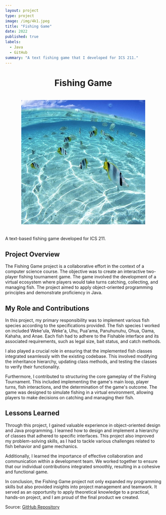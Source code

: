 ```yaml
---
layout: project
type: project
image: /img/4k1.jpeg  
title: "Fishing Game"
date: 2022
published: true
labels:
  - Java
  - GitHub
summary: "A text fishing game that I developed for ICS 211."
---
```


<!-- Add a professional header with centered title -->
<div style="text-align: center;">
  <h1 style="font-size: 28px;">Fishing Game</h1>
  <img src="/img/4k1.jpeg" alt="Fishing Game" style="max-width: 400px; margin: 20px auto;" />  <!-- Updated image path -->
</div>

<!-- Brief project summary -->
A text-based fishing game developed for ICS 211.

## Project Overview

The Fishing Game project is a collaborative effort in the context of a computer science course. The objective was to create an interactive two-player fishing tournament game. The game involved the development of a virtual ecosystem where players would take turns catching, collecting, and managing fish. The project aimed to apply object-oriented programming principles and demonstrate proficiency in Java.

## My Role and Contributions

In this project, my primary responsibility was to implement various fish species according to the specifications provided. The fish species I worked on included Weke'ula, Weke'a, Uhu, Pua'ama, Panuhunuhu, Ohua, Oama, Kahaha, and Anae. Each fish had to adhere to the Fishable interface and its associated requirements, such as legal size, bait status, and catch methods.

I also played a crucial role in ensuring that the implemented fish classes integrated seamlessly with the existing codebase. This involved modifying the inheritance hierarchy, updating class methods, and testing the classes to verify their functionality.

Furthermore, I contributed to structuring the core gameplay of the Fishing Tournament. This included implementing the game's main loop, player turns, fish interactions, and the determination of the game's outcome. The game was designed to simulate fishing in a virtual environment, allowing players to make decisions on catching and managing their fish.

## Lessons Learned

Through this project, I gained valuable experience in object-oriented design and Java programming. I learned how to design and implement a hierarchy of classes that adhered to specific interfaces. This project also improved my problem-solving skills, as I had to tackle various challenges related to fish behavior and game mechanics.

Additionally, I learned the importance of effective collaboration and communication within a development team. We worked together to ensure that our individual contributions integrated smoothly, resulting in a cohesive and functional game.

In conclusion, the Fishing Game project not only expanded my programming skills but also provided insights into project management and teamwork. It served as an opportunity to apply theoretical knowledge to a practical, hands-on project, and I am proud of the final product we created.

Source: [GitHub Repository](https://github.com/ICSatKCC/assignment-8-final-project-fishing-game-f22-a8-group-1/tree/DevJak)

